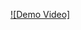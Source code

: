 [![Demo Video]]({"https://drive.google.com/file/d/18czZ56Tt0lKCgxxS3hH71YgLJtUKOLMn/view?usp=sharing"} "Demo video")
